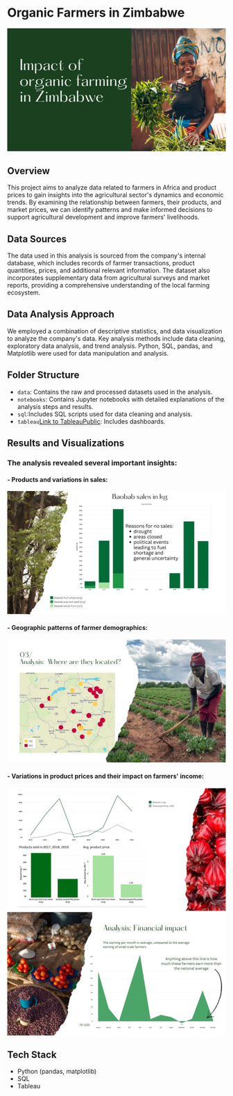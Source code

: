 # Organic Farmers in Zimbabwe
![](header.png)
<br/>

## Overview
This project aims to analyze data related to farmers in Africa and product prices to gain insights into the agricultural sector's dynamics and economic trends. By examining the relationship between farmers, their products, and market prices, we can identify patterns and make informed decisions to support agricultural development and improve farmers' livelihoods.

## Data Sources
The data used in this analysis is sourced from the company's internal database, which includes records of farmer transactions, product quantities, prices, and additional relevant information. The dataset also incorporates supplementary data from agricultural surveys and market reports, providing a comprehensive understanding of the local farming ecosystem.

## Data Analysis Approach
We employed a combination of descriptive statistics, and data visualization to analyze the company's data. Key analysis methods include data cleaning, exploratory data analysis, and trend analysis. Python, SQL, pandas, and Matplotlib were used for data manipulation and analysis.

## Folder Structure
- `data`: Contains the raw and processed datasets used in the analysis.
- `notebooks`: Contains Jupyter notebooks with detailed explanations of the analysis steps and results.
- `sql`:Includes SQL scripts used for data cleaning and analysis.
- `tableau`[Link to TableauPublic](https://public.tableau.com/app/profile/organicfarming): Includes dashboards.


## Results and Visualizations
### The analysis revealed several important insights:
#### - Products and variations in sales:
![Sales](dashboards/sales.png)
#### - Geographic patterns of farmer demographics:
![Farmers](dashboards/farmers.png)
#### - Variations in product prices and their impact on farmers' income:
![Market](dashboards/market.png)
![Financial Impact](dashboards/financial-impact.png)

## Tech Stack
* Python (pandas, matplotlib)
* SQL
* Tableau
